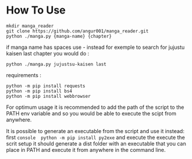 # How To Use
```console
mkdir manga_reader
git clone https://github.com/angur001/manga_reader.git
python ./manga.py {manga-name} {chapter}
``` 
if manga name has spaces use - instead for exemple to search for jujustu kaisen last chapter you would do :
```console
python ./manga.py jujustsu-kaisen last
```

requirements :
```console
python -m pip install requests
python -m pip install bs4
python -m pip install webbrowser
```
For optimum usage it is recommended to add the path of the script to the PATH env variable and so you
would be able to execute the scipt from anywhere.

It is possible to generate an executable from the script and use it instead:
first ```console 
python -m pip install py2exe``` and execute the execute the scrit setup it should generate a dist folder with an executable that you can place in PATH
and execute it from anywhere in the command line.
